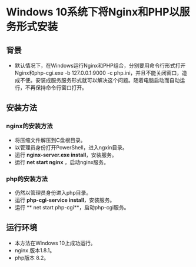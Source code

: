 # Windows 10系统下将Nginx和PHP以服务形式安装

## 背景
* 默认情况下，在Windows运行Nginx和PHP组合，分别要用命令行形式打开Nginx和php-cgi.exe -b 127.0.0.1:9000 -c php.ini，并且不能关闭窗口，造成不便。安装成服务服务形式就可以解决这个问题。随着电脑启动而自动运行，不再保持命令行窗口打开。
## 安装方法
### nginx的安装方法
* 将压缩文件解压到C盘根目录。
* 以管理员身份打开PowerShell，进入ngxin目录。
* 运行 **nginx-server.exe install**，安装服务。
* 运行 **net start nginx** ，启动nginx服务。
### php的安装方法
* 仍然以管理员身份进入php目录。
* 运行 **php-cgi-service install**，安装服务。
* 运行 ** net start php-cgi**，启动php-cgi服务。
## 运行环境
* 本方法在Windows 10上成功运行。
* nginx 版本1.8.1。
* php版本 8.2。 